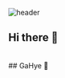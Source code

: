 ![header](https://capsule-render.vercel.app/api?type=waving&color=auto&height=300&section=header&text=welcome&desc=ssong's%20GitHub%20Profile&fontSize=90&fontAlignY=45&descAlign=65&descAlignY=58)

## Hi there 👋
<br/>
## GaHye 🤔
<!--
**ssonggary/ssonggary** is a ✨ _special_ ✨ repository because its `README.md` (this file) appears on your GitHub profile.

Here are some ideas to get you started:

- 🔭 I’m currently working on ...
- 🌱 I’m currently learning ...
- 👯 I’m looking to collaborate on ...
- 🤔 I’m looking for help with ...
- 💬 Ask me about ...
- 📫 How to reach me: ...
- 😄 Pronouns: ...
- ⚡ Fun fact: ...
-->
